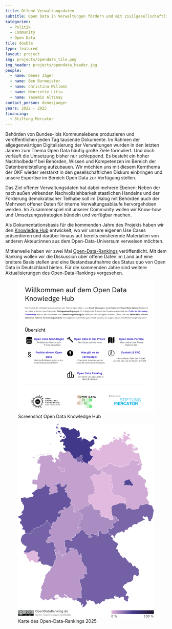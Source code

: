```yaml
---
title: Offene Verwaltungsdaten
subtitle: Open Data in Verwaltungen fördern und mit zivilgesellschaftlicher Expertise begleiten
kategorien:
  - Politik
  - Community
  - Open Data
tile: double
type: featured 
layout: project
img: projects/opendata_tile.png
img_header: projects/opendata_header.jpg
people:
  - name: Dénes Jäger
  - name: Ben Burmeister
  - name: Christina Willems
  - name: Henriette Litta
  - name: Yasemin Altınay
contact_person: denesjaeger
years: 2022 - 2025
financing:
  - Stiftung Mercator
---
```

Behörden von Bundes- bis Kommunalebene produzieren und veröffentlichen jeden Tag tausende Dokumente. Im Rahmen der allgegenwärtigen Digitalisierung der Verwaltungen wurden in den letzten Jahren zum Thema Open Data häufig große Ziele formuliert. Und doch verläuft die Umsetzung bisher nur schleppend. Es besteht ein hoher Nachholbedarf bei Behörden, Wissen und Kompetenzen im Bereich der Datenbereitstellung aufzubauen. Wir möchten uns mit diesem Kernthema der OKF wieder verstärkt in den gesellschaftlichen Diskurs einbringen und unsere Expertise im Bereich Open Data zur Verfügung stellen. 

Das Ziel offener Verwaltungsdaten hat dabei mehrere Ebenen: Neben der nach außen wirkenden Nachvollziehbarkeit staatlichen Handelns und der Förderung demokratischer Teilhabe soll im Dialog mit Behörden auch der Mehrwert offener Daten für interne Verwaltungsabläufe hervorgehoben werden. Im Zusammenspiel mit unserer Community wollen wir Know-how und Umsetzungsstrategien bündeln und verfügbar machen.

Als Dokumentationsbasis für die kommenden Jahre des Projekts haben wir den <a href="https://opendata.okfn.de" target="_blank">Knowledge Hub</a> entwickelt, wo wir unsere eigenen Use Cases präsentieren und darüber hinaus auf bereits existierende Materialien von anderen Akteur:innen aus dem Open-Data-Universum verweisen möchten.

Mittlerweile haben wir zwei Mal <a href="https://opendataranking.de" target="_blank">Open-Data-Rankings</a> veröffentlicht. Mit dem Ranking wollen wir die Diskussion über offene Daten im Land auf eine
breitere Basis stellen und eine Bestandsaufnahme des Status quo von Open Data in Deutschland bieten. Für die kommenden Jahre sind weitere Aktualisierungen des Open-Data-Rankings vorgesehen.

<div class="two-img offset-lg-2">
  <figure class="license">
       <a href="https://opendata.okfn.de" target="_blank"><img alt="Screenshot vom Open Data Knowledge Hub" src="/files/projects/opendata_OKhub.png"></a>
        <figcaption>Screenshot Open Data Knowledge Hub</figcaption>
    </figure>
    <figure class="license">
        <a href="https://opendataranking.de" target="_blank"><img alt="Karte des Open-Data-Rankings 2024" src="/files/projects/opendata_ranking.png"></a>
        <figcaption>Karte des Open-Data-Rankings 2025</figcaption>
    </figure>
</div>
</div>

